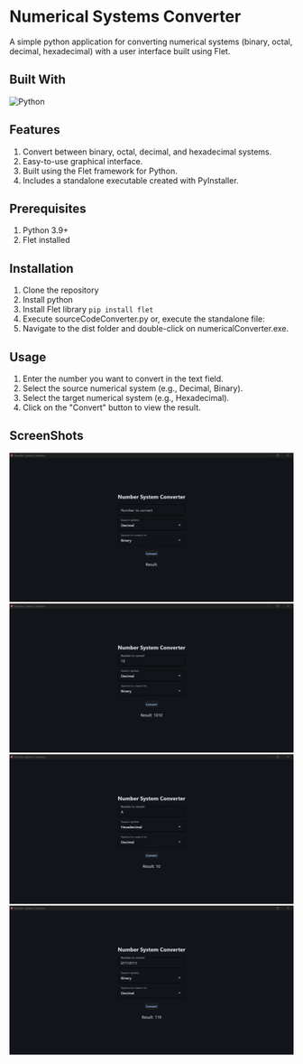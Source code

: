 # Numerical Systems Converter
A simple python application for converting numerical systems (binary, octal, decimal, hexadecimal) with a user interface built using Flet.

## Built With

![Python](https://img.shields.io/badge/python-3670A0?style=for-the-badge&logo=python&logoColor=ffdd54)

## Features
1. Convert between binary, octal, decimal, and hexadecimal systems.
2. Easy-to-use graphical interface.
3. Built using the Flet framework for Python.
4. Includes a standalone executable created with PyInstaller.

## Prerequisites
1. Python 3.9+
2. Flet installed

## Installation
1. Clone the repository
2. Install python
3. Install Flet library ```pip install flet```
4. Execute sourceCodeConverter.py or, execute the standalone file:
5. Navigate to the dist folder and double-click on numericalConverter.exe.

## Usage
1. Enter the number you want to convert in the text field.
2. Select the source numerical system (e.g., Decimal, Binary).
3. Select the target numerical system (e.g., Hexadecimal).
4. Click on the "Convert" button to view the result.

## ScreenShots
![prj-cvs-1](/images/prj-cvs-1.png "prj-cvs-1")
![prj-cvs-2](/images/prj-cvs-2.png "prj-cvs-1")
![prj-cvs-3](/images/prj-cvs-3.png "prj-cvs-2")
![prj-cvs-4](/images/prj-cvs-4.png "prj-cvs-3")